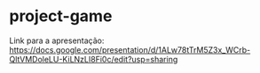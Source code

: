 # project-game

Link para a apresentação: https://docs.google.com/presentation/d/1ALw78tTrM5Z3x_WCrb-QltVMDoleLU-KiLNzLI8Fi0c/edit?usp=sharing
